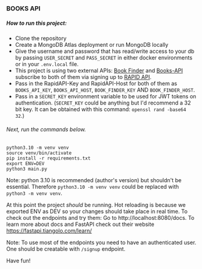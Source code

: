 ### BOOKS API

##### How to run this project:

- Clone the repository
- Create a MongoDB Atlas deployment or run MongoDB locally
- Give the username and password that has read/write access to your db by passing `USER_SECRET` and `PASS_SECRET` in either docker environments or in your `.env.local` file.
- This project is using two external APIs: [Book Finder](https://rapidapi.com/dfskGT/api/book-finder1/) and [Books-API](https://rapidapi.com/akshithp111/api/books-api7) subscribe to both of them via signing up to [RAPID API](https://rapidapi.com/hub).
- Pass in the RapidAPI-Key and RapidAPI-Host for both of them as `BOOKS_API_KEY`, `BOOKS_API_HOST`, `BOOK_FINDER_KEY` AND `BOOK_FINDER_HOST`.
- Pass in a `SECRET_KEY` environment variable to be used for JWT tokens on authentication. (`SECRET_KEY` could be anything but I'd recommend a 32 bit key. It can be obtained with this command: `openssl rand -base64 32`.)

###### Next, run the commands below.

```
python3.10 -m venv venv
source venv/bin/activate
pip install -r requirements.txt
export ENV=DEV
python3 main.py
```

Note: python 3.10 is recommended (author's version) but shouldn't be essential. Therefore `python3.10 -m venv venv` could be replaced with `python3 -m venv venv`.

At this point the project _should_ be running.
Hot reloading is because we exported ENV as DEV so your changes should take place in real time.
To check out the endpoints and try them: Go to http://localhost:8080/docs.
To learn more about docs and FastAPI check out their website https://fastapi.tiangolo.com/learn/

Note: To use most of the endpoints you need to have an authenticated user. One should be creatable with `/signup` endpoint.

Have fun!
